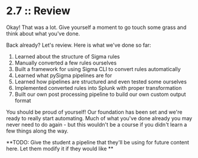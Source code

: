 # 2.7 :: Review

 Okay! That was a lot. Give yourself a moment to go touch some grass and think about what you've done.

Back already? Let's review. Here is what we've done so far:
1. Learned about the structure of Sigma rules
2. Manually converted a few rules ourselves
3. Built a framework for using Sigma CLI to convert rules automatically
4. Learned what pySigma pipelines are for
5. Learned how pipelines are structured and even tested some ourselves
6. Implemented converted rules into Splunk with proper transformation
7. Built our own post processing pipeline to build our own custom output format

You should be proud of yourself! Our foundation has been set and we're ready to really start automating. Much of what you've done already you may never need to do again - but this wouldn't be a course if you didn't learn a few things along the way.

**TODO: Give the student a pipeline that they'll be using for future content here. Let them modify it if they would like **
